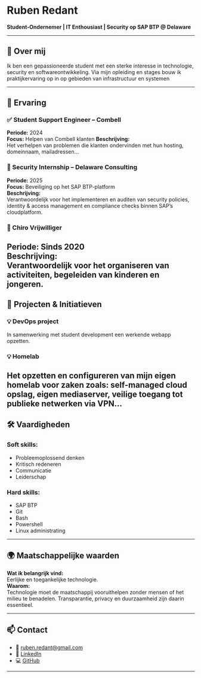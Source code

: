 # Ruben Redant

**Student-Ondernemer | IT Enthousiast | Security op SAP BTP @ Delaware**

---

## 👋 Over mij

Ik ben een gepassioneerde student met een sterke interesse in technologie, security en softwareontwikkeling. Via mijn opleiding en stages bouw ik praktijkervaring op in op gebieden van infrastructuur en systemen

---

## 💼 Ervaring

### ✅ Student Support Engineer – Combell 
**Periode:** 2024  
**Focus:** Helpen van Combell klanten 
**Beschrijving:**  
Het verhelpen van problemen die klanten ondervinden met hun hosting, domeinnaam, mailadressen...

### 🔐 Security Internship – Delaware Consulting  
**Periode:** 2025  
**Focus:** Beveiliging op het SAP BTP-platform  
**Beschrijving:**  
Verantwoordelijk voor het implementeren en auditen van security policies, identity & access management en compliance checks binnen SAP’s cloudplatform.

### 👦 Chiro Vrijwilliger  
**Periode:** Sinds 2020  
**Beschrijving:**  
Verantwoordelijk voor het organiseren van activiteiten, begeleiden van kinderen en jongeren.
---

## 🚀 Projecten & Initiatieven

### 💡 DevOps project
In samenwerking met student development een werkende webapp opzetten.


### 💡 Homelab
Het opzetten en configureren van mijn eigen homelab voor zaken zoals: self-managed cloud opslag, eigen mediaserver, veilige toegang tot publieke netwerken via VPN...
---

## 🛠️ Vaardigheden

### Soft skills:
- Probleemoplossend denken
- Kritisch redeneren
- Communicatie
- Leiderschap

### Hard skills:
- SAP BTP
- Git
- Bash
- Powershell
- Linux administrating

---

## 🌍 Maatschappelijke waarden

**Wat ik belangrijk vind:**  
Eerlijke en toegankelijke technologie.  
**Waarom:**  
Technologie moet de maatschappij vooruithelpen zonder mensen of het milieu te benadelen. Transparantie, privacy en duurzaamheid zijn daarin essentieel.

---

## 📫 Contact

- 📧 ruben.redant@gmail.com 
- 💼 [LinkedIn](https://www.linkedin.com/in/ruben-redant/)  
- 💻 [GitHub](https://github.com/rubenredant)

---
